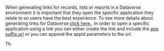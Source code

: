 When generating links for records, lists or reports in a Dataverse environment it is important that they open the specific application they relate to so users have the best experience. To see more details about generating links for Dataverse [click here.](https://docs.microsoft.com/en-us/dynamics365/customerengagement/on-premises/developer/open-forms-views-dialogs-reports-url?view=op-9-1). In order to open a specific application using a link you can either create the link and include the [app suffix url](https://docs.microsoft.com/en-us/dynamics365/customerengagement/on-premises/customize/manage-access-apps-security-roles?view=op-9-1) or you can append the appid parameters to the url.  


Th
<!--stackedit_data:
eyJoaXN0b3J5IjpbLTExOTA5NzEwMjBdfQ==
-->